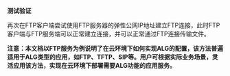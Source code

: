 **测试验证**

再次在FTP客户端尝试使用FTP服务器的弹性公网IP地址建立FTP连接，此时FTP客户端与FTP服务端可以正常建立连接，并可以正常通过FTP连接传输文件。

**注意：本文档以FTP服务为例说明了在云环境下如何实现ALG的配置，该方法普遍适用于ALG类型的应用，如FTP、TFTP、SIP等。用户可根据实际业务场景，灵活应用该方法，实现在云环境下部署需要ALG功能的应用服务。**